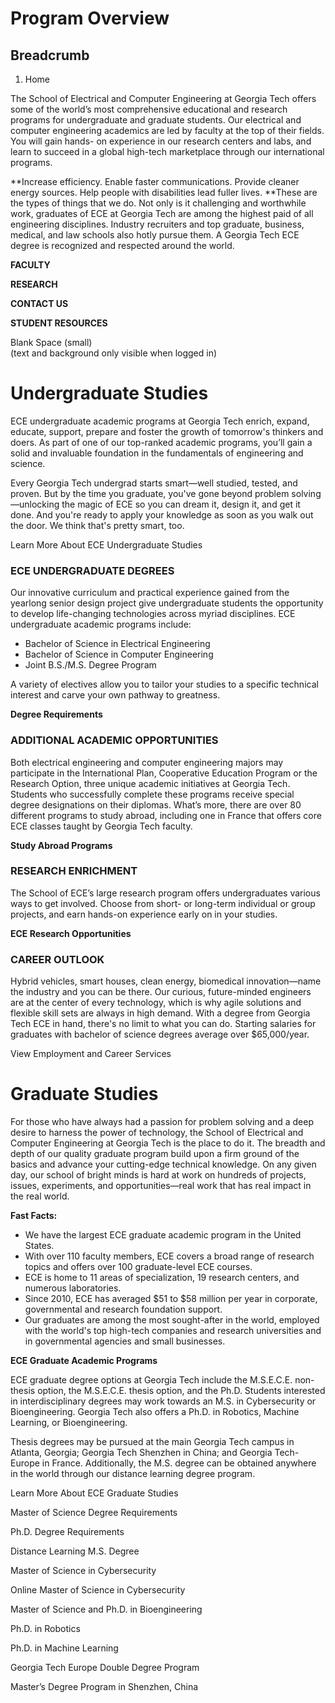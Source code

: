#  Program Overview

## Breadcrumb

  1. Home

The School of Electrical and Computer Engineering at Georgia Tech offers some
of the world’s most comprehensive educational and research programs for
undergraduate and graduate students. Our electrical and computer engineering
academics are led by faculty at the top of their fields. You will gain hands-
on experience in our research centers and labs, and learn to succeed in a
global high-tech marketplace through our international programs.

**Increase efficiency. Enable faster communications. Provide cleaner energy
sources. Help people with disabilities lead fuller lives.  **These are the
types of things that we do. Not only is it challenging and worthwhile work,
graduates of ECE at Georgia Tech are among the highest paid of all engineering
disciplines. Industry recruiters and top graduate, business, medical, and law
schools also hotly pursue them. A Georgia Tech ECE degree is recognized and
respected around the world.

**FACULTY**

**RESEARCH**

**CONTACT US**

**STUDENT RESOURCES**

Blank Space (small)  
(text and background only visible when logged in)

# Undergraduate Studies

ECE undergraduate academic programs at Georgia Tech enrich, expand, educate,
support, prepare and foster the growth of tomorrow's thinkers and doers. As
part of one of our top-ranked academic programs, you’ll gain a solid and
invaluable foundation in the fundamentals of engineering and science.

Every Georgia Tech undergrad starts smart—well studied, tested, and proven.
But by the time you graduate, you've gone beyond problem solving—unlocking the
magic of ECE so you can dream it, design it, and get it done. And you're ready
to apply your knowledge as soon as you walk out the door. We think that's
pretty smart, too.

Learn More About ECE Undergraduate Studies

### ECE UNDERGRADUATE DEGREES

Our innovative curriculum and practical experience gained from the yearlong
senior design project give undergraduate students the opportunity to develop
life-changing technologies across myriad disciplines. ECE undergraduate
academic programs include:

  * Bachelor of Science in Electrical Engineering
  * Bachelor of Science in Computer Engineering
  * Joint B.S./M.S. Degree Program

A variety of electives allow you to tailor your studies to a specific
technical interest and carve your own pathway to greatness.

**Degree Requirements**

### ADDITIONAL ACADEMIC OPPORTUNITIES

Both electrical engineering and computer engineering majors may participate in
the International Plan, Cooperative Education Program or the Research Option,
three unique academic initiatives at Georgia Tech. Students who successfully
complete these programs receive special degree designations on their diplomas.
What’s more, there are over 80 different programs to study abroad, including
one in France that offers core ECE classes taught by Georgia Tech faculty.

**Study Abroad Programs**

### RESEARCH ENRICHMENT

The School of ECE’s large research program offers undergraduates various ways
to get involved. Choose from short- or long-term individual or group projects,
and earn hands-on experience early on in your studies.

**ECE Research Opportunities**

### CAREER OUTLOOK

Hybrid vehicles, smart houses, clean energy, biomedical innovation—name the
industry and you can be there. Our curious, future-minded engineers are at the
center of every technology, which is why agile solutions and flexible skill
sets are always in high demand. With a degree from Georgia Tech ECE in hand,
there's no limit to what you can do. Starting salaries for graduates with
bachelor of science degrees average over $65,000/year.

View Employment and Career Services

# Graduate Studies

For those who have always had a passion for problem solving and a deep desire
to harness the power of technology, the School of Electrical and Computer
Engineering at Georgia Tech is the place to do it. The breadth and depth of
our quality graduate program build upon a firm ground of the basics and
advance your cutting-edge technical knowledge. On any given day, our school of
bright minds is hard at work on hundreds of projects, issues, experiments, and
opportunities—real work that has real impact in the real world.

**Fast Facts:**

  * We have the largest ECE graduate academic program in the United States.
  * With over 110 faculty members, ECE covers a broad range of research topics and offers over 100 graduate-level ECE courses.
  * ECE is home to 11 areas of specialization, 19 research centers, and numerous laboratories.
  * Since 2010, ECE has averaged $51 to $58 million per year in corporate, governmental and research foundation support.
  * Our graduates are among the most sought-after in the world, employed with the world's top high-tech companies and research universities and in governmental agencies and small businesses.  
  


**ECE Graduate Academic Programs**

ECE graduate degree options at Georgia Tech include the M.S.E.C.E. non-thesis
option, the M.S.E.C.E. thesis option, and the Ph.D. Students interested in
interdisciplinary degrees may work towards an M.S. in Cybersecurity or
Bioengineering. Georgia Tech also offers a Ph.D. in Robotics, Machine
Learning, or Bioengineering.

Thesis degrees may be pursued at the main Georgia Tech campus in Atlanta,
Georgia; Georgia Tech Shenzhen in China; and Georgia Tech-Europe in France.
Additionally, the M.S. degree can be obtained anywhere in the world through
our distance learning degree program.

Learn More About ECE Graduate Studies

Master of Science Degree Requirements

Ph.D. Degree Requirements

Distance Learning M.S. Degree

Master of Science in Cybersecurity

Online Master of Science in Cybersecurity

Master of Science and Ph.D. in Bioengineering

Ph.D. in Robotics

Ph.D. in Machine Learning

Georgia Tech Europe Double Degree Program

Master’s Degree Program in Shenzhen, China

